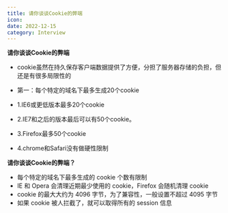 ```yaml
---
title: 请你谈谈Cookie的弊端
icon: 
date: 2022-12-15
category: Interview
---
```


**请你谈谈Cookie的弊端**

- cookie虽然在持久保存客户端数据提供了方便，分担了服务器存储的负担，但还是有很多局限性的
- 第一：每个特定的域名下最多生成20个cookie

- 1.IE6或更低版本最多20个cookie

- 2.IE7和之后的版本最后可以有50个cookie。

- 3.Firefox最多50个cookie

- 4.chrome和Safari没有做硬性限制

**请你谈谈Cookie的弊端？**

* 每个特定的域名下最多生成的 cookie 个数有限制
* IE 和 Opera 会清理近期最少使用的 cookie，Firefox 会随机清理 cookie
* cookie 的最大大约为 4096 字节，为了兼容性，一般设置不超过 4095 字节
* 如果 cookie 被人拦截了，就可以取得所有的 session 信息